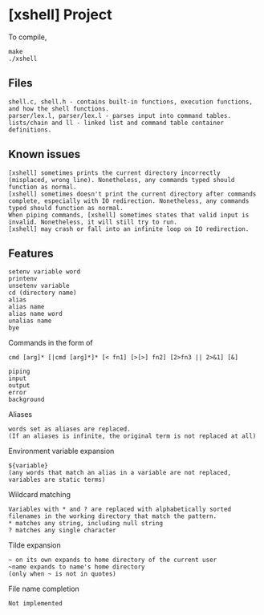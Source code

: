 # [xshell] Project

To compile,
```
make
./xshell
```

## Files
```
shell.c, shell.h - contains built-in functions, execution functions, and how the shell functions.
parser/lex.l, parser/lex.l - parses input into command tables.
lists/chain and ll - linked list and command table container definitions.
```

## Known issues
```
[xshell] sometimes prints the current directory incorrectly (misplaced, wrong line). Nonetheless, any commands typed should function as normal.
[xshell] sometimes doesn't print the current directory after commands complete, especially with IO redirection. Nonetheless, any commands typed should function as normal.
When piping commands, [xshell] sometimes states that valid input is invalid. Nonetheless, it will still try to run.
[xshell] may crash or fall into an infinite loop on IO redirection.
```

## Features
```
setenv variable word
printenv
unsetenv variable
cd (directory name)
alias
alias name
alias name word
unalias name
bye
```

Commands in the form of
```
cmd [arg]* [|cmd [arg]*]* [< fn1] [>[>] fn2] [2>fn3 || 2>&1] [&]

piping
input
output
error
background
```

Aliases
```
words set as aliases are replaced.
(If an aliases is infinite, the original term is not replaced at all)
```

Environment variable expansion 
```
${variable}
(any words that match an alias in a variable are not replaced, variables are static terms)
```

Wildcard matching
```
Variables with * and ? are replaced with alphabetically sorted filenames in the working directory that match the pattern.
* matches any string, including null string
? matches any single character
```

Tilde expansion
```
~ on its own expands to home directory of the current user
~name expands to name's home directory
(only when ~ is not in quotes)
```

File name completion
```
Not implemented
```

